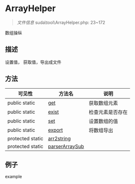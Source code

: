#  ArrayHelper 

> *文件信息* suda\tool\ArrayHelper.php: 23~172


数组操纵


## 描述




设置值， 获取值，导出成文件
## 方法

 
| 可见性 | 方法名 | 说明 |
|--------|-------|------|
 |  public  static|[get](ArrayHelper/get.md) | 获取数组元素 |
 |  public  static|[exist](ArrayHelper/exist.md) | 检查元素是否存在 |
 |  public  static|[set](ArrayHelper/set.md) | 设置数组的值 |
 |  public  static|[export](ArrayHelper/export.md) | 将数组导出 |
 |  protected  static|[arr2string](ArrayHelper/arr2string.md) |  |
 |  protected  static|[parserArraySub](ArrayHelper/parserArraySub.md) |  |
## 例子

example